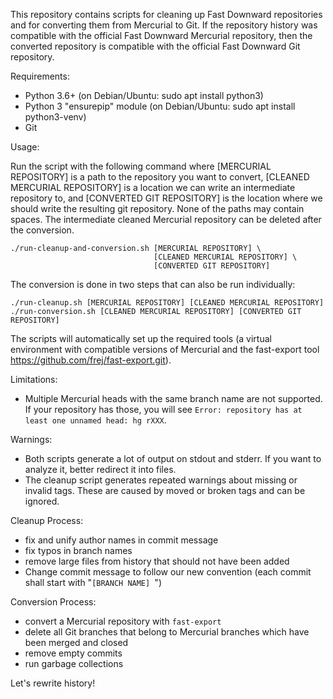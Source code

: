 This repository contains scripts for cleaning up Fast Downward repositories
and for converting them from Mercurial to Git. If the repository history was
compatible with the official Fast Downward Mercurial repository, then the converted
repository is compatible with the official Fast Downward Git repository.

Requirements:
  - Python 3.6+ (on Debian/Ubuntu: sudo apt install python3)
  - Python 3 "ensurepip" module (on Debian/Ubuntu: sudo apt install python3-venv)
  - Git

Usage:

  Run the script with the following command where [MERCURIAL REPOSITORY] is
  a path to the repository you want to convert, [CLEANED MERCURIAL REPOSITORY]
  is a location we can write an intermediate repository to, and
  [CONVERTED GIT REPOSITORY] is the location where we should write the
  resulting git repository. None of the paths may contain spaces.
  The intermediate cleaned Mercurial repository can be deleted after the
  conversion.

	./run-cleanup-and-conversion.sh [MERCURIAL REPOSITORY] \
                                    [CLEANED MERCURIAL REPOSITORY] \
                                    [CONVERTED GIT REPOSITORY]

  The conversion is done in two steps that can also be run individually:

    ./run-cleanup.sh [MERCURIAL REPOSITORY] [CLEANED MERCURIAL REPOSITORY]
    ./run-conversion.sh [CLEANED MERCURIAL REPOSITORY] [CONVERTED GIT REPOSITORY]

The scripts will automatically set up the required tools (a virtual
environment with compatible versions of Mercurial and the fast-export tool
https://github.com/frej/fast-export.git).

Limitations:
- Multiple Mercurial heads with the same branch name are not supported. If your
  repository has those, you will see
  `Error: repository has at least one unnamed head: hg rXXX`.

Warnings:
- Both scripts generate a lot of output on stdout and stderr. If you want
  to analyze it, better redirect it into files.
- The cleanup script generates repeated warnings about missing or invalid tags.
  These are caused by moved or broken tags and can be ignored.

Cleanup Process:
- fix and unify author names in commit message
- fix typos in branch names
- remove large files from history that should not have been added
- Change commit message to follow our new convention (each commit shall
start with "`[BRANCH NAME] `")

Conversion Process:
- convert a Mercurial repository with `fast-export`
- delete all Git branches that belong to Mercurial branches which have been
merged and closed
- remove empty commits
- run garbage collections


Let's rewrite history!
